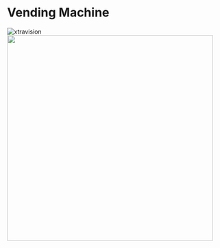 # Vending Machine


![xtravision](https://user-images.githubusercontent.com/31703778/152071846-9b70565f-72a7-43e7-b0d9-64b3d09edc5b.jpg)
<img src="https://user-images.githubusercontent.com/31703778/152071846-9b70565f-72a7-43e7-b0d9-64b3d09edc5b.jpg" width="480">

